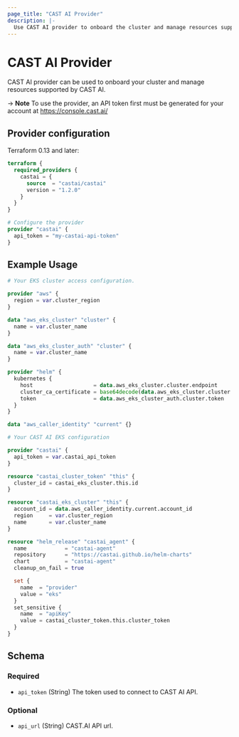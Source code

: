 ```yaml
---
page_title: "CAST AI Provider"
description: |-
  Use CAST AI provider to onboard the cluster and manage resources supported by CAST AI.
---
```


# CAST AI Provider

CAST AI provider can be used to onboard your cluster and manage resources supported by CAST AI.

-> **Note** To use the provider, an API token first must be generated for your account at https://console.cast.ai/

## Provider configuration

Terraform 0.13 and later:

```terraform
terraform {
  required_providers {
    castai = {
      source  = "castai/castai"
      version = "1.2.0"
    }
  }
}

# Configure the provider
provider "castai" {
  api_token = "my-castai-api-token"
}
```

## Example Usage

```terraform
# Your EKS cluster access configuration.

provider "aws" {
  region = var.cluster_region
}

data "aws_eks_cluster" "cluster" {
  name = var.cluster_name
}

data "aws_eks_cluster_auth" "cluster" {
  name = var.cluster_name
}

provider "helm" {
  kubernetes {
    host                   = data.aws_eks_cluster.cluster.endpoint
    cluster_ca_certificate = base64decode(data.aws_eks_cluster.cluster.certificate_authority[0].data)
    token                  = data.aws_eks_cluster_auth.cluster.token
  }
}

data "aws_caller_identity" "current" {}

# Your CAST AI EKS configuration

provider "castai" {
  api_token = var.castai_api_token
}

resource "castai_cluster_token" "this" {
  cluster_id = castai_eks_cluster.this.id
}

resource "castai_eks_cluster" "this" {
  account_id = data.aws_caller_identity.current.account_id
  region     = var.cluster_region
  name       = var.cluster_name
}

resource "helm_release" "castai_agent" {
  name            = "castai-agent"
  repository      = "https://castai.github.io/helm-charts"
  chart           = "castai-agent"
  cleanup_on_fail = true

  set {
    name  = "provider"
    value = "eks"
  }
  set_sensitive {
    name  = "apiKey"
    value = castai_cluster_token.this.cluster_token
  }
}
```


<!-- schema generated by tfplugindocs -->
## Schema

### Required

- `api_token` (String) The token used to connect to CAST AI API.

### Optional

- `api_url` (String) CAST.AI API url.